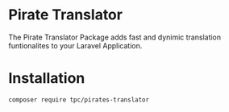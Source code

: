 # Pirate Translator
The Pirate Translator Package adds fast and dynimic translation funtionalites to your Laravel Application.
# Installation
`composer require tpc/pirates-translator`
